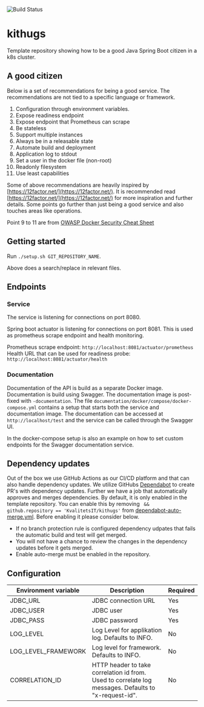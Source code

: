 ![Build Status](https://github.com/KvalitetsIT/kithugs/workflows/CICD/badge.svg)
# kithugs

Template repository showing how to be a good Java Spring Boot citizen in a k8s cluster.

## A good citizen

Below is a set of recommendations for being a good service. The recommendations are not tied to a specific language or 
framework.

1. Configuration through environment variables.
2. Expose readiness endpoint
3. Expose endpoint that Prometheus can scrape
4. Be stateless
5. Support multiple instances
6. Always be in a releasable state
7. Automate build and deployment
8. Application log to stdout
9. Set a user in the docker file (non-root)
10. Readonly filesystem
11. Use least capabilities

Some of above recommendations are heavily inspired by [https://12factor.net/](https://12factor.net/). It is recommended 
read [https://12factor.net/](https://12factor.net/) for more inspiration and further details. Some points go 
further than just being a good service and also touches areas like operations.

Point 9 to 11 are from [OWASP Docker Security Cheat Sheet](https://cheatsheetseries.owasp.org/cheatsheets/Docker_Security_Cheat_Sheet.html)

## Getting started

Run `./setup.sh GIT_REPOSITORY_NAME`.

Above does a search/replace in relevant files. 

## Endpoints

### Service

The service is listening for connections on port 8080.

Spring boot actuator is listening for connections on port 8081. This is used as prometheus scrape endpoint and health monitoring. 

Prometheus scrape endpoint: `http://localhost:8081/actuator/prometheus`  
Health URL that can be used for readiness probe: `http://localhost:8081/actuator/health`

### Documentation

Documentation of the API is build as a separate Docker image. Documentation is build using Swagger. The documentation 
image is post-fixed with `-documentation`. The file `documentation/docker/compose/docker-compose.yml` contains a  setup 
that starts both the service and documentation image. The documentation can be accessed at `http://localhost/test` 
and the service can be called through the Swagger UI. 

In the docker-compose setup is also an example on how to set custom endpoints for the Swagger documentation service.

## Dependency updates

Out of the box we use GitHub Actions as our CI/CD platform and that can also handle dependency updates. We utilize 
GitHubs [Dependabot](https://docs.github.com/en/code-security/dependabot/dependabot-version-updates/configuring-dependabot-version-updates) 
to create PR's with dependency updates. Further we have a job that automatically approves and merges dependencies. By 
default, it is only enabled in the template repository. You can enable this by removing ` && github.repository == 'KvalitetsIT/kithugs'`
from [dependabot-auto-merge.yml](.github/workflows/dependabot-auto-merge.yml). Before enabling it please consider below. 

- If no branch protection rule is configured dependency udpates that fails the automatic build and test will get merged. 
- You will not have a chance to review the changes in the dependency updates before it gets merged.  
- Enable auto-merge must be enabled in the repository.

## Configuration

| Environment variable | Description                                                                                          | Required |
|----------------------|------------------------------------------------------------------------------------------------------|----------|
| JDBC_URL             | JDBC connection URL                                                                                  | Yes      |
| JDBC_USER            | JDBC user                                                                                            | Yes      |
| JDBC_PASS            | JDBC password                                                                                        | Yes      |
| LOG_LEVEL            | Log Level for applikation  log. Defaults to INFO.                                                    | No       |
| LOG_LEVEL_FRAMEWORK  | Log level for framework. Defaults to INFO.                                                           | No       |
| CORRELATION_ID       | HTTP header to take correlation id from. Used to correlate log messages. Defaults to "x-request-id". | No       |
